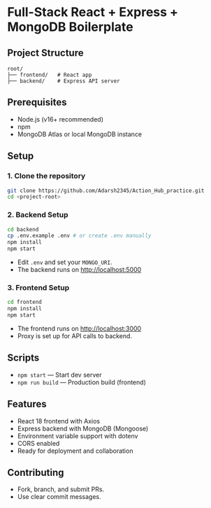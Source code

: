 # Full-Stack React + Express + MongoDB Boilerplate

## Project Structure

```
root/
├── frontend/   # React app
├── backend/    # Express API server
```

## Prerequisites
- Node.js (v16+ recommended)
- npm
- MongoDB Atlas or local MongoDB instance

## Setup

### 1. Clone the repository
```bash
git clone https://github.com/Adarsh2345/Action_Hub_practice.git
cd <project-root>
```

### 2. Backend Setup
```bash
cd backend
cp .env.example .env # or create .env manually
npm install
npm start
```

- Edit `.env` and set your `MONGO_URI`.
- The backend runs on [http://localhost:5000](http://localhost:5000)

### 3. Frontend Setup
```bash
cd frontend
npm install
npm start
```
- The frontend runs on [http://localhost:3000](http://localhost:3000)
- Proxy is set up for API calls to backend.

## Scripts
- `npm start` — Start dev server
- `npm run build` — Production build (frontend)

## Features
- React 18 frontend with Axios
- Express backend with MongoDB (Mongoose)
- Environment variable support with dotenv
- CORS enabled
- Ready for deployment and collaboration

## Contributing
- Fork, branch, and submit PRs.
- Use clear commit messages.


